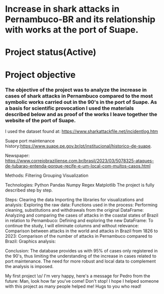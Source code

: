 # Increase in shark attacks in Pernambuco-BR and its relationship with works at the port of Suape.
# Project status(Active)

# Project objective
### The objective of the project was to analyze the increase in cases of shark attacks in Pernambuco compared to the most symbolic works carried out in the 90's in the port of Suape. As a basis for scientific provocation I used the materials described below and as proof of the works I leave together the website of the port of Suape. 
I used the dataset found at: https://www.sharkattackfile.net/incidentlog.htm 

Suape port maintenance history:https://www.suape.pe.gov.br/pt/institucional/historico-de-suape.

Newspaper: https://www.correiobraziliense.com.br/brasil/2023/03/5078325-ataques-de-tubarao-entenda-porque-recife-e-um-local-com-muitos-casos.html

Methods:
Filtering
Grouping
Visualization

Technologies:
Python
Pandas
Numpy
Regex
Matplotlib
The project is fully described step by step.

Steps:
Clearing the data
Importing the libraries for visualizations and analysis:
Exploring the raw data:
Functions used in the process:
Performing cleaning, substitutions and withdrawals from the original DataFrame:
Analyzing and comparing the cases of attacks in the coastal states of Brazil in relation to Pernambuco:
Defining and exploring the new DataFrame:
To continue the study, I will eliminate columns and without relevance:
Comparison between attacks in the world and attacks in Brazil from 1826 to 2023:
Comparison of the number of attacks in Pernambuco compared to Brazil:
Graphics analysis:

Conclusion:
The database provides us with 95% of cases only registered in the 90's, thus limiting the understanding of the increase in cases related to port maintenance. The need for more robust and local data to complement the analysis is imposed.

My first project \o/ I'm very happy, here's a message for Pedro from the future: Man, look how far you've come! Don't stop!
I hope I helped someone with this project as many people helped me! Hugs to you who read!

